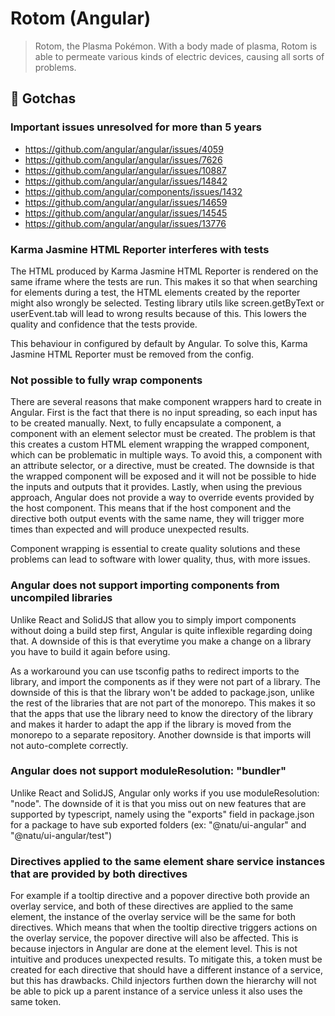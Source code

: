 # Rotom (Angular)

> Rotom, the Plasma Pokémon. With a body made of plasma, Rotom is able to permeate various kinds of electric devices, causing all sorts of problems.

<!-- TODO: zonejs -->
<!-- TODO: public folder -->
<!-- TODO:     "moduleResolution": "bundler", https://github.com/cexbrayat/angular-cli-diff/compare/17.3.8...18.0.0-next.0 -->

## 🤡 Gotchas

### Important issues unresolved for more than 5 years

- https://github.com/angular/angular/issues/4059
- https://github.com/angular/angular/issues/7626
- https://github.com/angular/angular/issues/10887
- https://github.com/angular/angular/issues/14842
- https://github.com/angular/components/issues/1432
- https://github.com/angular/angular/issues/14659
- https://github.com/angular/angular/issues/14545
- https://github.com/angular/angular/issues/13776

### Karma Jasmine HTML Reporter interferes with tests

The HTML produced by Karma Jasmine HTML Reporter is rendered on the same iframe where the tests are run. This makes it so that when searching for elements during a test, the HTML elements created by the reporter might also wrongly be selected. Testing library utils like screen.getByText or userEvent.tab will lead to wrong results because of this. This lowers the quality and confidence that the tests provide.

This behaviour in configured by default by Angular. To solve this, Karma Jasmine HTML Reporter must be removed from the config.

### Not possible to fully wrap components

There are several reasons that make component wrappers hard to create in Angular. First is the fact that there is no input spreading, so each input has to be created manually. Next, to fully encapsulate a component, a component with an element selector must be created. The problem is that this creates a custom HTML element wrapping the wrapped component, which can be problematic in multiple ways. To avoid this, a component with an attribute selector, or a directive, must be created. The downside is that the wrapped component will be exposed and it will not be possible to hide the inputs and outputs that it provides. Lastly, when using the previous approach, Angular does not provide a way to override events provided by the host component. This means that if the host component and the directive both output events with the same name, they will trigger more times than expected and will produce unexpected results.

Component wrapping is essential to create quality solutions and these problems can lead to software with lower quality, thus, with more issues.

### Angular does not support importing components from uncompiled libraries

Unlike React and SolidJS that allow you to simply import components without doing a build step first, Angular is quite inflexible regarding doing that.
A downside of this is that everytime you make a change on a library you have to build it again before using.

As a workaround you can use tsconfig paths to redirect imports to the library, and import the components as if they were not part of a library.
The downside of this is that the library won't be added to package.json, unlike the rest of the libraries that are not part of the monorepo.
This makes it so that the apps that use the library need to know the directory of the library and makes it harder to adapt the app if the library is moved from the monorepo to a separate repository. Another downside is that imports will not auto-complete correctly.

### Angular does not support moduleResolution: "bundler"

Unlike React and SolidJS, Angular only works if you use moduleResolution: "node". The downside of it is that you miss out on new features that are supported by typescript, namely using the "exports" field in package.json for a package to have sub exported folders (ex: "@natu/ui-angular" and "@natu/ui-angular/test")

### Directives applied to the same element share service instances that are provided by both directives

For example if a tooltip directive and a popover directive both provide an overlay service, and both of these directives are applied to the same element, the instance of the overlay service will be the same for both directives. Which means that when the tooltip directive triggers actions on the overlay service, the popover directive will also be affected. This is because injectors in Angular are done at the element level. This is not intuitive and produces unexpected results. To mitigate this, a token must be created for each directive that should have a different instance of a service, but this has drawbacks. Child injectors furthen down the hierarchy will not be able to pick up a parent instance of a service unless it also uses the same token.

